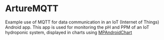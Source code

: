 # ArtureMQTT

Example use of MQTT for data communication in an IoT (Internet of Things) Android app. This app is used for monitoring the pH and PPM of an IoT hydroponic system, displayed in charts using [MPAndroidChart](https://github.com/PhilJay/MPAndroidChart "MPAndroidChart")
